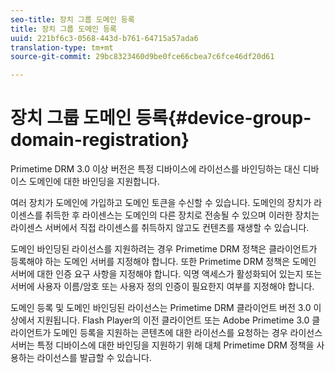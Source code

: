 ```yaml
---
seo-title: 장치 그룹 도메인 등록
title: 장치 그룹 도메인 등록
uuid: 221bf6c3-0568-443d-b761-64715a57ada6
translation-type: tm+mt
source-git-commit: 29bc8323460d9be0fce66cbea7c6fce46df20d61

---
```



# 장치 그룹 도메인 등록{#device-group-domain-registration}

Primetime DRM 3.0 이상 버전은 특정 디바이스에 라이선스를 바인딩하는 대신 디바이스 도메인에 대한 바인딩을 지원합니다.

여러 장치가 도메인에 가입하고 도메인 토큰을 수신할 수 있습니다. 도메인의 장치가 라이센스를 취득한 후 라이센스는 도메인의 다른 장치로 전송될 수 있으며 이러한 장치는 라이센스 서버에서 직접 라이센스를 취득하지 않고도 컨텐츠를 재생할 수 있습니다.

도메인 바인딩된 라이선스를 지원하려는 경우 Primetime DRM 정책은 클라이언트가 등록해야 하는 도메인 서버를 지정해야 합니다. 또한 Primetime DRM 정책은 도메인 서버에 대한 인증 요구 사항을 지정해야 합니다. 익명 액세스가 활성화되어 있는지 또는 서버에 사용자 이름/암호 또는 사용자 정의 인증이 필요한지 여부를 지정해야 합니다.

도메인 등록 및 도메인 바인딩된 라이선스는 Primetime DRM 클라이언트 버전 3.0 이상에서 지원됩니다. Flash Player의 이전 클라이언트 또는 Adobe Primetime 3.0 클라이언트가 도메인 등록을 지원하는 콘텐츠에 대한 라이선스를 요청하는 경우 라이선스 서버는 특정 디바이스에 대한 바인딩을 지원하기 위해 대체 Primetime DRM 정책을 사용하는 라이선스를 발급할 수 있습니다.
